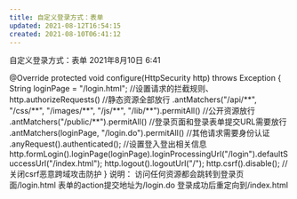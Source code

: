 ```yaml
---
title: 自定义登录方式：表单
updated: 2021-08-12T16:54:15
created: 2021-08-10T06:41:12
---
```


自定义登录方式：表单
2021年8月10日
6:41

@Override
protected void configure(HttpSecurity http) throws Exception {
String loginPage = "/login.html";
//设置请求的拦截规则、
http.authorizeRequests()
//静态资源全部放行
.antMatchers("/api/\*\*", "/css/\*\*", "/images/\*\*", "/js/\*\*", "/lib/\*\*").permitAll()
//公开资源放行
.antMatchers("/public/\*\*").permitAll()
//登录页面和登录表单提交URL需要放行
.antMatchers(loginPage, "/login.do").permitAll()
//其他请求需要身份认证
.anyRequest().authenticated();
//设置登入登出相关信息
http.formLogin().loginPage(loginPage).loginProcessingUrl("/login").defaultSuccessUrl("/index.html");
http.logout().logoutUrl("/");
http.csrf().disable(); //关闭csrf恶意跨域攻击防护
}
说明：
访问任何资源都会跳转到登录页面/login.html
表单的action提交地址为/login.do
登录成功后重定向到/index.html
